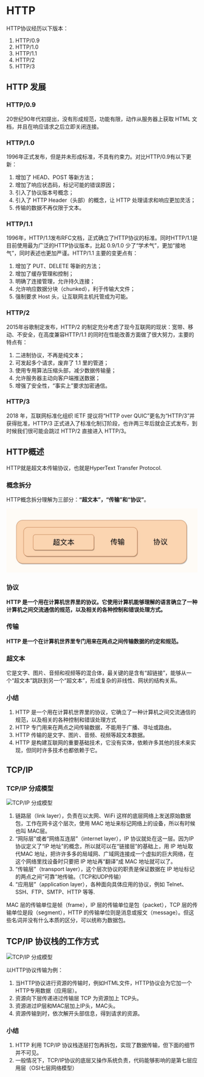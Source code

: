 # HTTP

  HTTP协议经历以下版本：

  1. HTTP/0.9
  2. HTTP/1.0
  3. HTTP/1.1
  4. HTTP/2
  5. HTTP/3

## HTTP 发展

### HTTP/0.9

  20世纪90年代初提出，没有形成规范，功能有限，动作从服务器上获取 HTML 文档，并且在响应请求之后立即关闭连接。

### HTTP/1.0

  1996年正式发布，但是并未形成标准，不具有约束力。对比HTTP/0.9有以下更新：

  1. 增加了 HEAD、POST 等新方法；
  2. 增加了响应状态码，标记可能的错误原因；
  3. 引入了协议版本号概念；
  4. 引入了 HTTP Header（头部）的概念，让 HTTP 处理请求和响应更加灵活；
  5. 传输的数据不再仅限于文本。

### HTTP/1.1

  1996年，HTTP/1.1发布RFC文档，正式确立了HTTP协议的标准。同时HTTP/1.1是目前使用最为广泛的HTTP协议版本，比起 0.9/1.0 少了“学术气”，更加“接地气”，同时表述也更加严谨。HTTP/1.1 主要的变更点有：

  1. 增加了 PUT、DELETE 等新的方法；
  2. 增加了缓存管理和控制；
  3. 明确了连接管理，允许持久连接；
  4. 允许响应数据分块（chunked），利于传输大文件；
  5. 强制要求 Host 头，让互联网主机托管成为可能。

### HTTP/2

  2015年谷歌制定发布，HTTP/2 的制定充分考虑了现今互联网的现状：宽带、移动、不安全，在高度兼容HTTP/1.1 的同时在性能改善方面做了很大努力，主要的特点有：

  1. 二进制协议，不再是纯文本；
  2. 可发起多个请求，废弃了 1.1 里的管道；
  3. 使用专用算法压缩头部，减少数据传输量；
  4. 允许服务器主动向客户端推送数据；
  5. 增强了安全性，“事实上”要求加密通信。

### HTTP/3

  2018 年，互联网标准化组织 IETF 提议将“HTTP over QUIC”更名为“HTTP/3”并获得批准，HTTP/3 正式进入了标准化制订阶段，也许两三年后就会正式发布，到时候我们很可能会跳过 HTTP/2 直接进入 HTTP/3。

## HTTP概述

  HTTP就是超文本传输协议，也就是HyperText Transfer Protocol.

### 概念拆分

  HTTP概念拆分理解为三部分：**“超文本”，“传输”和“协议”**。

  ![HTTP概念拆分理解](../.vuepress/public/http/http-1.jpg 'HTTP概念拆分理解')

### 协议

  **HTTP 是一个用在计算机世界里的协议。它使用计算机能够理解的语言确立了一种计算机之间交流通信的规范，以及相关的各种控制和错误处理方式。**

### 传输

  **HTTP 是一个在计算机世界里专门用来在两点之间传输数据的约定和规范。**

### 超文本

  它是文字、图片、音频和视频等的混合体，最关键的是含有“超链接”，能够从一个“超文本”跳跃到另一个“超文本”，形成复杂的非线性、网状的结构关系。

### 小结

  1. HTTP 是一个用在计算机世界里的协议，它确立了一种计算机之间交流通信的规范，以及相关的各种控制和错误处理方式
  2. HTTP 专门用来在两点之间传输数据，不能用于广播、寻址或路由。
  3. HTTP 传输的是文字、图片、音频、视频等超文本数据。
  4. HTTP 是构建互联网的重要基础技术，它没有实体，依赖许多其他的技术来实现，但同时许多技术也都依赖于它。

## TCP/IP

### TCP/IP 分成模型

![TCP/IP 分成模型](/http/http-TCPIP.jpg)

  1. 链路层（link layer），负责在以太网、WiFi 这样的底层网络上发送原始数据包，工作在网卡这个层次，使用 MAC 地址来标记网络上的设备，所以有时候也叫 MAC层。
  2. “网际层”或者“网络互连层”（internet layer），IP 协议就处在这一层。因为IP 协议定义了“IP 地址”的概念，所以就可以在“链接层”的基础上，用 IP 地址取代MAC 地址，把许许多多的局域网、广域网连接成一个虚拟的巨大网络，在这个网络里找设备时只要把 IP 地址再“翻译”成 MAC 地址就可以了。
  3. “传输层”（transport layer），这个层次协议的职责是保证数据在 IP 地址标记的两点之间“可靠”地传输。（TCP和UDP传输）
  4. “应用层”（application layer），各种面向具体应用的协议，例如 Telnet、SSH、FTP、SMTP、HTTP 等等.

  MAC 层的传输单位是帧（frame），IP 层的传输单位是包（packet），TCP 层的传输单位是段（segment），HTTP 的传输单位则是消息或报文（message）。但这些名词并没有什么本质的区分，可以统称为数据包。

## TCP/IP 协议栈的工作方式

![TCP/IP 分成模型](/http/http-TCPIP-work.jpg)

  以HTTP协议传输为例：

  1. 当HTTP协议进行资源的传输时，例如HTML文件，HTTP协议会为它加一个HTTP专用数据（应用层）。
  2. 资源向下层传递进过传输层 TCP 为资源加上 TCP头。
  3. 资源进过IP层和MAC层加上IP头，MAC头。
  4. 资源传输到时，依次解开头部信息，得到请求的资源。

### 小结

  1. HTTP 利用 TCP/IP 协议栈逐层打包再拆包，实现了数据传输，但下面的细节并不可见。
  2. 一般情况下，TCP/IP协议的底层又操作系统负责，代码能够影响的是第七层应用层（OSI七层网络模型）

